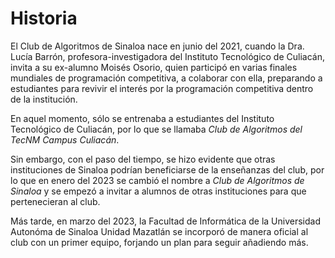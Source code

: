# Historia

El Club de Algoritmos de Sinaloa nace en junio del 2021, cuando la Dra. Lucía
Barrón, profesora-investigadora del Instituto Tecnológico de Culiacán, invita
a su ex-alumno Moisés Osorio, quien participó en varias finales mundiales de
programación competitiva, a colaborar con ella, preparando a estudiantes para
revivir el interés por la programación competitiva dentro de la institución.

En aquel momento, sólo se entrenaba a estudiantes del Instituto Tecnológico de
Culiacán, por lo que se llamaba _Club de Algoritmos del TecNM Campus Culiacán_.

Sin embargo, con el paso del tiempo, se hizo evidente que otras instituciones
de Sinaloa podrían beneficiarse de la enseñanzas del club, por lo que en enero
del 2023 se cambió el nombre a _Club de Algoritmos de Sinaloa_ y se empezó a
invitar a alumnos de otras instituciones para que pertenecieran al club.

Más tarde, en marzo del 2023, la Facultad de Informática de la Universidad
Autonóma de Sinaloa Unidad Mazatlán se incorporó de manera oficial al club
con un primer equipo, forjando un plan para seguir añadiendo más.
